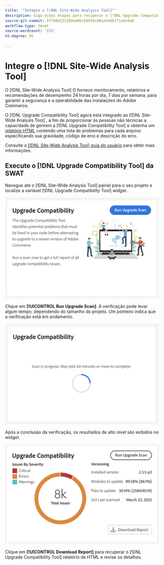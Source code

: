 ```yaml
---
title: '"Integre o [!DNL Site-Wide Analysis Tool]"'
description: Siga estas etapas para recuperar o [!DNL Upgrade Compatibility Tool] relatório do [!DNL Site-Wide Analysis Tool] painel em seu projeto do Adobe Commerce.
source-git-commit: 5ff08d231269ea0bcb69f8c80aa546b171a5e4a0
workflow-type: tm+mt
source-wordcount: '172'
ht-degree: 0%

---
```



# Integre o [!DNL Site-Wide Analysis Tool]

O [!DNL Site-Wide Analysis Tool] O fornece monitoramento, relatórios e recomendações de desempenho 24 horas por dia, 7 dias por semana, para garantir a segurança e a operabilidade das instalações do Adobe Commerce.

O [!DNL Upgrade Compatibility Tool] agora está integrado ao [!DNL Site-Wide Analysis Tool] , a fim de proporcionar às pessoas não técnicas a capacidade de gerirem a [!DNL Upgrade Compatibility Tool] e obtenha um [relatório HTML](https://experienceleague.adobe.com/docs/commerce-operations/upgrade-guide/upgrade-compatibility-tool/run.html?lang=en#output) contendo uma lista de problemas para cada arquivo especificando sua gravidade, código de erro e descrição do erro.

Consulte a [[!DNL Site-Wide Analysis Tool] guia do usuário](https://docs.magento.com/user-guide/reports/site-wide-analysis-tool.html) para obter mais informações.

## Execute o [!DNL Upgrade Compatibility Tool] da SWAT

Navegue até o [!DNL Site-Wide Analysis Tool] painel para o seu projeto e localize a variável [!DNL Upgrade Compatibility Tool] widget.

![Dispositivo SWAT UCT - Inicial](../../assets/upgrade-guide/uct-swat-initial.png)

Clique em **[!UICONTROL Run Upgrade Scan]**. A verificação pode levar algum tempo, dependendo do tamanho do projeto. Um ponteiro indica que a verificação está em andamento.

![Dispositivo SWAT UCT - Em progresso](../../assets/upgrade-guide/uct-swat-progress.png)

Após a conclusão da verificação, os resultados de alto nível são exibidos no widget.

![Dispositivo SWAT UCT - Resultados](../../assets/upgrade-guide/uct-swat-results.png)

Clique em **[!UICONTROL Download Report]** para recuperar o [!DNL Upgrade Compatibility Tool] relatório de HTML e revise os detalhes.
